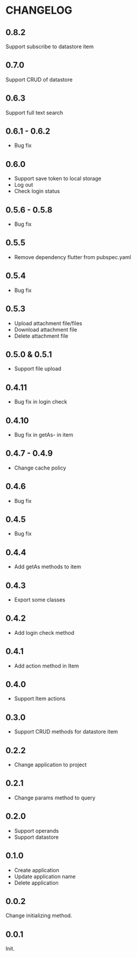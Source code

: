 # CHANGELOG

## 0.8.2

Support subscribe to datastore item

## 0.7.0

Support CRUD of datastore

## 0.6.3

Support full text search

## 0.6.1 - 0.6.2

- Bug fix

## 0.6.0

- Support save token to local storage
- Log out
- Check login status

## 0.5.6 - 0.5.8

- Bug fix

## 0.5.5

- Remove dependency flutter from pubspec.yaml

## 0.5.4

- Bug fix

## 0.5.3

- Upload attachment file/files
- Download attachment file
- Delete attachment file

## 0.5.0 & 0.5.1

- Support file upload

## 0.4.11

- Bug fix in login check

## 0.4.10

- Bug fix in getAs- in item

## 0.4.7 - 0.4.9

- Change cache policy

## 0.4.6

- Bug fix

## 0.4.5

- Bug fix

## 0.4.4

- Add getAs methods to item

## 0.4.3

- Export some classes

## 0.4.2

- Add login check method

## 0.4.1

- Add action method in Item

## 0.4.0

- Support Item actions

## 0.3.0

- Support CRUD methods for datastore item

## 0.2.2

- Change application to project

## 0.2.1

- Change params method to query

## 0.2.0

- Support operands
- Support datastore

## 0.1.0

- Create application
- Update application name
- Delete application

## 0.0.2

Change initializing method.

## 0.0.1

Init.
